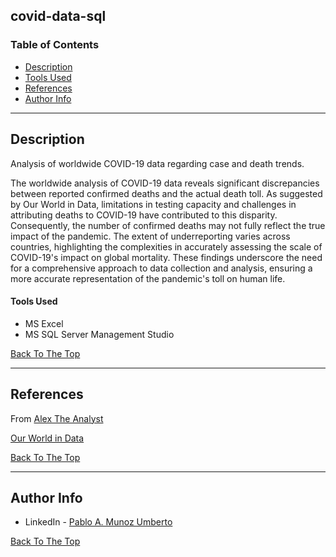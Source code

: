 ## covid-data-sql

### Table of Contents

- [Description](#description)
- [Tools Used](#tools-used)
- [References](#references)
- [Author Info](#author-info)

---

## Description

Analysis of worldwide COVID-19 data regarding case and death trends.

The worldwide analysis of COVID-19 data reveals significant discrepancies between reported confirmed deaths and the actual death toll. As suggested by Our World in Data, limitations in testing capacity and challenges in attributing deaths to COVID-19 have contributed to this disparity. Consequently, the number of confirmed deaths may not fully reflect the true impact of the pandemic. The extent of underreporting varies across countries, highlighting the complexities in accurately assessing the scale of COVID-19's impact on global mortality. These findings underscore the need for a comprehensive approach to data collection and analysis, ensuring a more accurate representation of the pandemic's toll on human life.


#### Tools Used

- MS Excel
- MS SQL Server Management Studio

[Back To The Top](#covid-data-sql)

---

## References

From [Alex The Analyst](https://www.youtube.com/watch?v=opJgMj1IUrc&t=5s)

[Our World in Data](https://ourworldindata.org/covid-deaths)

[Back To The Top](#covid-data-sql)

---

## Author Info

- LinkedIn - [Pablo A. Munoz Umberto](https://www.linkedin.com/in/pmunozumb/)

[Back To The Top](#covid-data-sql)
```
